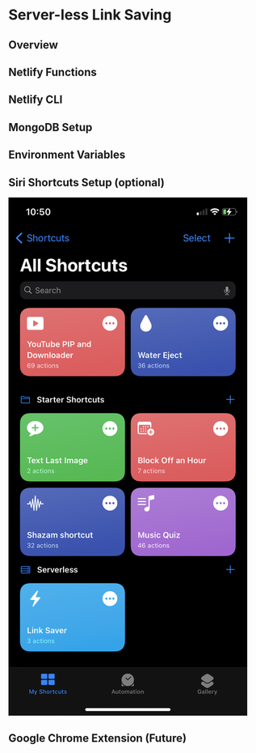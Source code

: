 # Server-less Link Saving

## Overview

## Netlify Functions

## Netlify CLI

## MongoDB Setup

## Environment Variables

## Siri Shortcuts Setup (optional)

<p><img src="docs/images/shortcut-edit-00.png"></p>

## Google Chrome Extension (Future)
